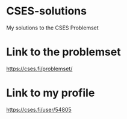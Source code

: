 # CSES-solutions
My solutions to the CSES Problemset
# Link to the problemset
https://cses.fi/problemset/
# Link to my profile
https://cses.fi/user/54805
